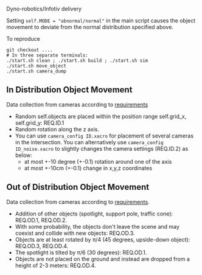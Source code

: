 Dyno-robotics/Infotiv delivery

Setting `self.MODE = "abnormal/normal"` in the main script causes the object movement to deviate from the normal distribution specified above.

To reproduce

```
git checkout ....
# In three separate terminals:
./start.sh clean ; ./start.sh build ; ./start.sh sim
./start.sh move_object
./start.sh camera_dump
```

## In Distribution Object Movement

Data collection from cameras according to [requirements](resources/20240522-req.png)

- Random self.objects are placed within the position range self.grid_x, self.grid_y: REQ.ID.1
- Random rotation along the z axis.
- You can use `camera_config ID.xacro` for placement of several cameras in the intersection. You can alternatively use `camera_config ID_noise.xacro`  to slightly changes the camera settings (REQ.ID.2) as below:
  - at most +-10 degree (+-0.1) rotation around one of the axis
  - at most +-10cm (+-0.1) change in x,y,z coordinates

## Out of Distribution Object Movement

Data collection from cameras according to [requirements](resources/20240610-req.png).

- Addition of other objects (spotlight, support pole, traffic cone): REQ.OD.1, REQ.OD.2.
- With some probability, the objects don't leave the scene and may coexist and collide with new objects: REQ.OD.3.
- Objects are at least rotated by π/4 (45 degrees, upside-down object): REQ.OD.3, REQ.OD.4.
- The spotlight is tilted by π/6 (30 degrees): REQ.OD.1.
- Objects are not placed on the ground and instead are dropped from a height of 2-3 meters: REQ.OD.4.
